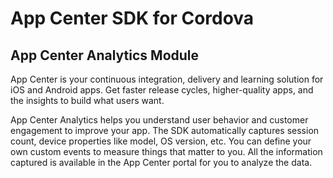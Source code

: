 # App Center SDK for Cordova
## App Center Analytics Module

App Center is your continuous integration, delivery and learning solution for iOS and Android apps. Get faster release cycles, higher-quality apps, and the insights to build what users want.

App Center Analytics helps you understand user behavior and customer engagement to improve your app. The SDK automatically captures session count, device properties like model, OS version, etc. You can define your own custom events to measure things that matter to you. All the information captured is available in the App Center portal for you to analyze the data.